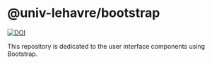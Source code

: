 # @univ-lehavre/bootstrap

[![DOI](https://zenodo.org/badge/950477046.svg)](https://doi.org/10.5281/zenodo.15044263)

This repository is dedicated to the user interface components using Bootstrap.
